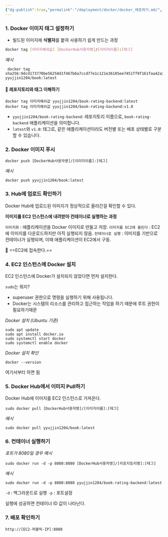 ```yaml
---
{"dg-publish":true,"permalink":"/deployment/docker/docker_배포하기.md/","dgPassFrontmatter":true,"noteIcon":"","created":"2024-10-15T22:32:52.408+09:00","updated":"2024-10-30T23:20:24.906+09:00"}
---
```



### 1. Docker 이미지 태그 설정하기

- 빌드된 이미지에 **식별자**를 붙여 사용하기 쉽게 만드는 과정 

```bash
docker tag [이미지해쉬값] [DockerHub사용자명]/[이미지이름]:[태그]
```

*예시*
```shell
 docker tag sha256:9dcd173770be56258d1f467b6a7ccd77e1c121e36105ee7451ff9f161faa42a3 yyujjin1204/book:latest
```


####  🤫 레포지토리와 태그 이해하기

```shell
docker tag 이미지해쉬값 yyujjin1204/book-rating-backend:latest
docker tag 이미지해쉬값 yyujjin1204/book-rating-backend:v1.0
```

- `yyujjin1204/book-rating-backend`: 레포지토리 이름으로, `book-rating-backend` 애플리케이션을 의미합니다.
- `latest`와 `v1.0`: 태그로, 같은 애플리케이션이라도 버전별 또는 배포 상태별로 구분할 수 있습니다.



### 2. Docker 이미지 푸시
```shell
docker push [DockerHub사용자명]/[이미지이름]:[태그]
```

*예시*
```shell
docker push yyujjin1204/book:latest
```


### 3. Hub에 업로드 확인하기
Docker Hub에 업로드된 이미지가 정상적으로 올라간걸 확인할 수 있다. 

**이미지를 EC2 인스턴스에 내려받아 컨테이너로 실행하는 과정**

`이미지화`  :  애플리케이션을 Docker 이미지로 만들고 저장.
`이미지를 EC2에 올린다`  :  EC2에 이미지를 다운로드하지만 아직 실행되지 않음.
`컨테이너로 실행`  :  이미지를 기반으로 컨테이너가 실행되며, 이때 애플리케이션이 EC2에서 구동.



🐶 ==EC2에 접속한다.==


### 4. EC2 인스턴스에 Docker 설치

EC2 인스턴스에 Docker가 설치되지 않았다면 먼저 설치한다.

`sudo`는 뭐지?
- superuser 권한으로 명령을 실행하기 위해 사용됩니다.
- Docker는 시스템의 리소스를 관리하고 접근하는 작업을 하기 때문에 루트 권한이 필요하기때문


*Docker 설치 (Ubuntu 기준)*
```shell
sudo apt update
sudo apt install docker.io
sudo systemctl start docker
sudo systemctl enable docker
```

*Docker 설치 확인*
```shell
docker --version
```


여기서부터 하면 됨

### 5. Docker Hub에서 이미지 Pull하기

Docker Hub에 이미지를 EC2 인스턴스로 가져온다.
```shell
sudo docker pull [DockerHub사용자명]/[이미지이름]:[태그]
```

*예시*
```shell
sudo docker pull yyujjin1204/book:latest
```

### 6. 컨테이너 실행하기

*포트가 8080일 경우 예시*
```shell
sudo docker run -d -p 8080:8080 [DockerHub사용자명]/[리포지토리명]:[태그]
```

*예시*
```shell
sudo docker run -d -p 8080:8080 yyujjin1204/book-rating-backend:latest
```
`-d` :  백그라운드로 실행
`-p` : 포트설정

실행에 성공하면 컨테이너 ID 값이 나타난다.

### 7. 배포 확인하기

```shell
http://[EC2-퍼블릭-IP]:8080
```



